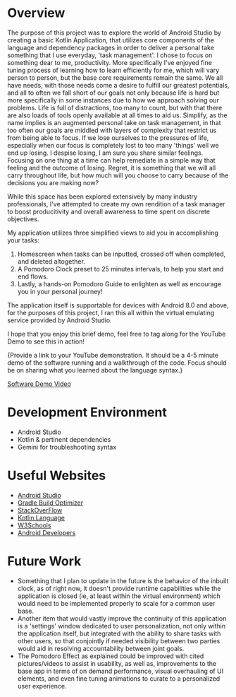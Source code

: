# Overview

The purpose of this project was to explore the world of Android Studio by creating a basic Kotlin Application, that utilizes core components of the language and dependency packages in order to deliver a personal take something that I use everyday, 'task management'. I chose to focus on something dear to me, productivity. More specifically I've enjoyed fine tuning process of learning how to learn efficiently for me, which will vary person to person, but the base core requirements remain the same. We all have needs, with those needs come a desire to fulfill our greatest potentials, and all to often we fall short of our goals not only because life is hard but more specifically in some instances due to how we approach solving our problems. Life is full of distractions, too many to count, but with that there are also loads of tools openly available at all times to aid us. Simplify, as the name implies is an augmented personal take on task management, in that too often our goals are middled with layers of complexity that restrict us from being able to focus. If we lose ourselves to the pressures of life, especially when our focus is completely lost to too many 'things' well we end up losing. I despise losing, I am sure you share similar feelings. Focusing on one thing at a time can help remediate in a simple way that feeling and the outcome of losing. Regret, it is something that we will all carry throughout life, but how much will you choose to carry because of the decisions you are making now?

While this space has been explored extensively by many industry professionals, I've attempted to create my own rendition of a task manager to boost producitivity and overall awareness to time spent on discrete objectives. 

My application utilizes three simplified views to aid you in accomplishing your tasks:

1) Homescreen when tasks can be inputted, crossed off when completed, and deleted altogether.
2) A Pomodoro Clock preset to 25 minutes intervals, to help you start and end flows.
3) Lastly, a hands-on Pomodoro Guide to enlighten as well as encourage you in your personal journey!

The application itself is supportable for devices with Android 8.0 and above, for the purposes of this project, I ran this all within the virtual emulating service provided by Android Studio.

I hope that you enjoy this brief demo, feel free to tag along for the YouTube Demo to see this in action!

{Provide a link to your YouTube demonstration. It should be a 4-5 minute demo of the software running and a walkthrough of the code. Focus should be on sharing what you learned about the language syntax.}

[Software Demo Video](http://youtube.link.goes.here)

# Development Environment

- Android Studio
- Kotlin & pertinent dependencies
- Gemini for troubleshooting syntax

# Useful Websites

- [Android Studio](https://developer.android.com/studio/run)
- [Gradle Build Optimizer]((https://developer.android.com/build/build-analyzer))
- [StackOverFlow](https://shorturl.at/JDNnK)
- [Kotlin Language](https://kotlinlang.org/docs/basic-syntax.html)
- [W3Schools](https://www.w3schools.com/KOTLIN/index.php)
- [Android Developers](https://developer.android.com/kotlin/learn)

# Future Work

- Something that I plan to update in the future is the behavior of the inbuilt clock, as of right now, it doesn't provide runtime capabilities while the application is closed (ie, at least within the virtual environment) which would need to be implemented properly to scale for a common user base.
- Another item that would vastly improve the continuity of this application is a 'settings' window dedicated to user personalization, not only within the application itself, but integrated with the ability to share tasks with other users, so that conjointly if needed visibility between two parties would aid in resolving accountability between joint goals.
- The Pomodoro Effect as explained could be improved with cited pictures/videos to assist in usability, as well as, improvements to the base app in terms of on demand performance, visual overhauling of UI elements, and even fine tuning animations to curate to a personalized user experience.
